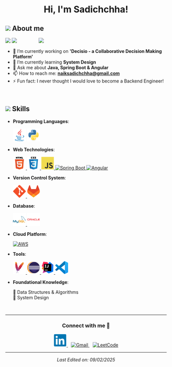 
<p align="center">
<h1 align="center">Hi, I'm Sadichchha!</h1>
</p>
	
## <picture><img src = "https://user-images.githubusercontent.com/64439609/213525571-a0b12213-7e89-48df-a45f-153c78f3cf5e.png" width =40px></picture> **About me**

<picture> <img align="right" src="https://mir-s3-cdn-cf.behance.net/project_modules/disp/601014116770475.6068beff4640a.gif" width = 400px></picture>
 <p align="left">
  <img src="https://img.shields.io/badge/Focus-Backend%20Development-dodgerblue" />
  <img src="https://img.shields.io/badge/Languages-Java-dodgerblue" />
</p>

- 🔭 I’m currently working on 
**'Decisio - a Collaborative Decision Making Platform'**
- 🌱 I’m currently learning **System Design**
- 💬 Ask me about **Java, Spring Boot & Angular**
- 📫 How to reach me: **naiksadichchha@gmail.com**
- ⚡ Fun fact: I never thought I would love to become a Backend Engineer!

<br>

## <img src="https://media2.giphy.com/media/QssGEmpkyEOhBCb7e1/giphy.gif?cid=ecf05e47a0n3gi1bfqntqmob8g9aid1oyj2wr3ds3mg700bl&rid=giphy.gif" width ="25"><b> Skills</b>

<p align="center">

- **Programming Languages**:  

  <img src="https://raw.githubusercontent.com/devicons/devicon/master/icons/java/java-original.svg" alt="java" width="40" height="40"/>  
  <img src="https://raw.githubusercontent.com/devicons/devicon/master/icons/python/python-original.svg" alt="python" width="40" height="40"/>  

- **Web Technologies**:  

   <a href="https://www.w3.org/html/" target="_blank" rel="noreferrer">
      <img src="https://raw.githubusercontent.com/devicons/devicon/master/icons/html5/html5-original-wordmark.svg" alt="HTML5" width="40" height="40"/>
   </a>  
   <a href="https://www.w3schools.com/css/" target="_blank" rel="noreferrer">
      <img src="https://raw.githubusercontent.com/devicons/devicon/master/icons/css3/css3-original-wordmark.svg" alt="CSS3" width="40" height="40"/>
   </a>  
   <a href="https://developer.mozilla.org/en-US/docs/Web/JavaScript" target="_blank" rel="noreferrer">
      <img src="https://raw.githubusercontent.com/devicons/devicon/master/icons/javascript/javascript-original.svg" alt="JavaScript" width="40" height="40"/>
   </a>  

   <a href="https://spring.io/projects/spring-boot" target="_blank" rel="noreferrer">
      <img src="https://www.vectorlogo.zone/logos/springio/springio-icon.svg" alt="Spring Boot" width="40" height="40"/>
   </a>  
   <a href="https://angular.io/" target="_blank" rel="noreferrer">
      <img src="https://angular.io/assets/images/logos/angular/angular.svg" alt="Angular" width="40" height="40"/>
   </a>  

- **Version Control System**:  

   <a href="https://git-scm.com/" target="_blank" rel="noreferrer">
      <img src="https://raw.githubusercontent.com/devicons/devicon/master/icons/git/git-original.svg" alt="Git" width="40" height="40"/>
   </a>  
   <a href="https://about.gitlab.com/" target="_blank" rel="noreferrer">
      <img src="https://raw.githubusercontent.com/devicons/devicon/master/icons/gitlab/gitlab-original.svg" alt="GitLab" width="40" height="40"/>
   </a>   

- **Database**:  

   <a href="https://www.mysql.com/" target="_blank" rel="noreferrer">
      <img src="https://raw.githubusercontent.com/devicons/devicon/master/icons/mysql/mysql-original-wordmark.svg" alt="MySQL" width="40" height="40"/>
   </a>  
   <a href="https://www.oracle.com/database/" target="_blank" rel="noreferrer">
      <img src="https://raw.githubusercontent.com/devicons/devicon/master/icons/oracle/oracle-original.svg" alt="Oracle Database" width="40" height="40"/>
   </a>  

- **Cloud Platform**:  

   <a href="https://aws.amazon.com/" target="_blank" rel="noreferrer">
      <img src="https://upload.wikimedia.org/wikipedia/commons/9/93/Amazon_Web_Services_Logo.svg" alt="AWS" width="40" height="40"/>
   </a>  

- **Tools**:  

   <a href="https://maven.apache.org/" target="_blank" rel="noreferrer">
      <img src="https://raw.githubusercontent.com/devicons/devicon/master/icons/maven/maven-original.svg" alt="Maven" width="40" height="40"/>
   </a>  
   <a href="https://www.eclipse.org/" target="_blank" rel="noreferrer">
      <img src="https://raw.githubusercontent.com/devicons/devicon/master/icons/eclipse/eclipse-original.svg" alt="Eclipse" width="40" height="40"/>
   </a>  
   <a href="https://www.jetbrains.com/idea/" target="_blank" rel="noreferrer">
      <img src="https://raw.githubusercontent.com/devicons/devicon/master/icons/intellij/intellij-original.svg" alt="IntelliJ IDEA" width="40" height="40"/>
   </a>  
   <a href="https://code.visualstudio.com/" target="_blank" rel="noreferrer">
      <img src="https://raw.githubusercontent.com/devicons/devicon/master/icons/vscode/vscode-original.svg" alt="VS Code" width="40" height="40"/>
   </a>   

- **Foundational Knowledge**:  

   📌 Data Structures & Algorithms  
   📌 System Design   

<br>
</p>

-----

<h3 align="center" >Connect with me 🤝 </h3>

<p align="center">
    <a href="https://www.linkedin.com/in/sadichchhaa" target="_blank">
        <img src="https://raw.githubusercontent.com/devicons/devicon/master/icons/linkedin/linkedin-original.svg" alt="LinkedIn" width="40" height="40">
    </a>
    <a href="mailto:naiksadichchha@gmail.com" target="_blank" style="margin-left: 10px;">
        <img src="https://upload.wikimedia.org/wikipedia/commons/4/4e/Gmail_Icon.png" alt="Gmail" width="40" height="40">
    </a>
    <a href="https://leetcode.com/sadichchhaa" target="_blank" style="margin-left: 10px;">
        <img src="https://upload.wikimedia.org/wikipedia/commons/1/19/LeetCode_logo_black.png" alt="LeetCode" width="40" height="40">
    </a>
</p>

</div>

------

<p align="center">
    <em>Last Edited on: 09/02/2025</em>
</p>
